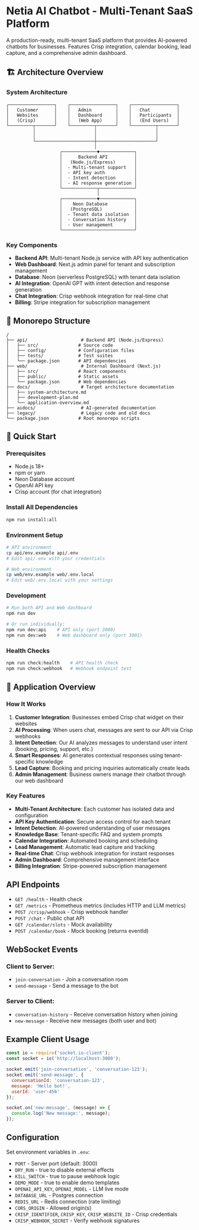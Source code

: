 # Netia AI Chatbot - Multi-Tenant SaaS Platform

A production-ready, multi-tenant SaaS platform that provides AI-powered chatbots for businesses. Features Crisp integration, calendar booking, lead capture, and a comprehensive admin dashboard.

## 🏗️ Architecture Overview

### System Architecture
```
┌─────────────────┐    ┌─────────────────┐    ┌─────────────────┐
│   Customer      │    │   Admin         │    │   Chat          │
│   Websites      │    │   Dashboard     │    │   Participants  │
│   (Crisp)       │    │   (Web App)     │    │   (End Users)   │
└─────────┬───────┘    └─────────┬───────┘    └─────────┬───────┘
          │                      │                      │
          │                      │                      │
          └──────────────────────┼──────────────────────┘
                                 │
                    ┌─────────────▼─────────────┐
                    │      Backend API          │
                    │   (Node.js/Express)       │
                    │  - Multi-tenant support   │
                    │  - API key auth           │
                    │  - Intent detection       │
                    │  - AI response generation │
                    └─────────────┬─────────────┘
                                  │
                    ┌─────────────▼─────────────┐
                    │    Neon Database          │
                    │   (PostgreSQL)            │
                    │  - Tenant data isolation  │
                    │  - Conversation history   │
                    │  - User management        │
                    └───────────────────────────┘
```

### Key Components
- **Backend API**: Multi-tenant Node.js service with API key authentication
- **Web Dashboard**: Next.js admin panel for tenant and subscription management
- **Database**: Neon (serverless PostgreSQL) with tenant data isolation
- **AI Integration**: OpenAI GPT with intent detection and response generation
- **Chat Integration**: Crisp webhook integration for real-time chat
- **Billing**: Stripe integration for subscription management

## 📁 Monorepo Structure

```
/
├── api/                    # Backend API (Node.js/Express)
│   ├── src/               # Source code
│   ├── config/            # Configuration files
│   ├── tests/             # Test suites
│   └── package.json       # API dependencies
├── web/                    # Internal Dashboard (Next.js)
│   ├── src/               # React components
│   ├── public/            # Static assets
│   └── package.json       # Web dependencies
├── docs/                   # Target architecture documentation
│   ├── system-architecture.md
│   ├── development-plan.md
│   └── application-overview.md
├── aidocs/                 # AI-generated documentation
├── legacy/                 # Legacy code and old docs
└── package.json           # Root monorepo scripts
```

## 🚀 Quick Start

### Prerequisites
- Node.js 18+ 
- npm or yarn
- Neon Database account
- OpenAI API key
- Crisp account (for chat integration)

### Install All Dependencies
```bash
npm run install:all
```

### Environment Setup
```bash
# API environment
cp api/env.example api/.env
# Edit api/.env with your credentials

# Web environment  
cp web/env.example web/.env.local
# Edit web/.env.local with your settings
```

### Development
```bash
# Run both API and Web dashboard
npm run dev

# Or run individually:
npm run dev:api    # API only (port 3000)
npm run dev:web    # Web dashboard only (port 3001)
```

### Health Checks
```bash
npm run check:health    # API health check
npm run check:webhook   # Webhook endpoint test
```

## 🎯 Application Overview

### How It Works
1. **Customer Integration**: Businesses embed Crisp chat widget on their websites
2. **AI Processing**: When users chat, messages are sent to our API via Crisp webhooks
3. **Intent Detection**: Our AI analyzes messages to understand user intent (booking, pricing, support, etc.)
4. **Smart Responses**: AI generates contextual responses using tenant-specific knowledge
5. **Lead Capture**: Booking and pricing inquiries automatically create leads
6. **Admin Management**: Business owners manage their chatbot through our web dashboard

### Key Features
- **Multi-Tenant Architecture**: Each customer has isolated data and configuration
- **API Key Authentication**: Secure access control for each tenant
- **Intent Detection**: AI-powered understanding of user messages
- **Knowledge Base**: Tenant-specific FAQ and system prompts
- **Calendar Integration**: Automated booking and scheduling
- **Lead Management**: Automatic lead capture and tracking
- **Real-time Chat**: Crisp webhook integration for instant responses
- **Admin Dashboard**: Comprehensive management interface
- **Billing Integration**: Stripe-powered subscription management

## API Endpoints

- `GET /health` - Health check
- `GET /metrics` - Prometheus metrics (includes HTTP and LLM metrics)
- `POST /crisp/webhook` - Crisp webhook handler
- `POST /chat` - Public chat API
- `GET /calendar/slots` - Mock availability
- `POST /calendar/book` - Mock booking (returns eventId)

## WebSocket Events

### Client to Server:
- `join-conversation` - Join a conversation room
- `send-message` - Send a message to the bot

### Server to Client:
- `conversation-history` - Receive conversation history when joining
- `new-message` - Receive new messages (both user and bot)

## Example Client Usage

```javascript
const io = require('socket.io-client');
const socket = io('http://localhost:3000');

socket.emit('join-conversation', 'conversation-123');
socket.emit('send-message', {
  conversationId: 'conversation-123',
  message: 'Hello bot!',
  userId: 'user-456'
});

socket.on('new-message', (message) => {
  console.log('New message:', message);
});
```

## Configuration

Set environment variables in `.env`:
- `PORT` - Server port (default: 3000)
- `DRY_RUN` - true to disable external effects
- `KILL_SWITCH` - true to pause webhook logic
- `DEMO_MODE` - true to enable demo templates
- `OPENAI_API_KEY`, `OPENAI_MODEL` - LLM live mode
- `DATABASE_URL` - Postgres connection
- `REDIS_URL` - Redis connection (rate limiting)
- `CORS_ORIGIN` - Allowed origin(s)
- `CRISP_IDENTIFIER`, `CRISP_KEY`, `CRISP_WEBSITE_ID` - Crisp credentials
- `CRISP_WEBHOOK_SECRET` - Verify webhook signatures
